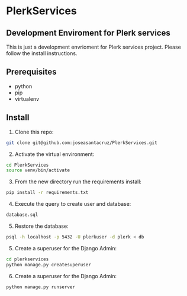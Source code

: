# PlerkServices
## Development Enviroment for Plerk services


This is just a development envrioment for Plerk services project. Please follow the install instructions.


## Prerequisites
- python
- pip
- virtualenv


## Install

1. Clone this repo:
```sh
git clone git@github.com:joseasantacruz/PlerkServices.git
```

2. Activate the virtual environment:
```sh
cd PlerkServices
source venv/bin/activate
```

3. From the new directory run the requirements install:
```sh
pip install -r requirements.txt
```

4. Execute the query to create user and database:
```sh
database.sql
```

5. Restore the database:
```sh
psql -h localhost -p 5432 -U plerkuser -d plerk < db
```

5. Create a superuser for the Django Admin:
```sh
cd plerkservices
python manage.py createsuperuser
```


6. Create a superuser for the Django Admin:
```sh
python manage.py runserver
```